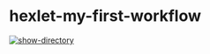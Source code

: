 # hexlet-my-first-workflow

[![show-directory](https://github.com/Urfin-Juss/hexlet-my-first-workflow/actions/workflows/show-directory.yml/badge.svg)](https://github.com/Urfin-Juss/hexlet-my-first-workflow/actions/workflows/show-directory.yml)
